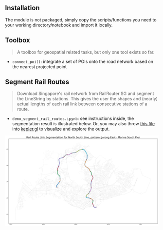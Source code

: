 ## Installation

The module is not packaged, simply copy the scripts/functions you need to your working directory/notebook and import it locally.

## Toolbox

> A toolbox for geospatial related tasks, but only one tool exists so far.

- `connect_poi()`: integrate a set of POIs onto the road network based on the nearest projected point

## Segment Rail Routes

> Download Singapore's rail network from RailRouter SG and segment the LineString by stations. This gives the user the shapes and (nearly) actual lengths of each rail link between consecutive stations of a route.

- `demo_segment_rail_routes.ipynb`: see instructions inside, the segmentation result is illustrated below. Or, you may also throw [this file](asset/sg_rail_links_viz.json) into [kepler.gl](https://kepler.gl/demo) to visualize and explore the output.

![](asset/rail_link_segmentation.png)
